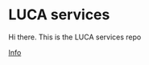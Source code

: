 # LUCA services
Hi there. This is the LUCA services repo

[Info](bramdegendt/luca-services/blob/main/general/workshop-rules.md)
